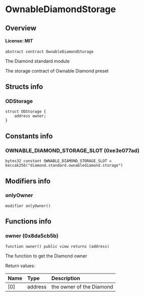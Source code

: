 # OwnableDiamondStorage

## Overview

#### License: MIT

```solidity
abstract contract OwnableDiamondStorage
```

The Diamond standard module

The storage contract of Ownable Diamond preset
## Structs info

### ODStorage

```solidity
struct ODStorage {
	address owner;
}
```


## Constants info

### OWNABLE_DIAMOND_STORAGE_SLOT (0xe3e077ad)

```solidity
bytes32 constant OWNABLE_DIAMOND_STORAGE_SLOT = keccak256("diamond.standard.ownablediamond.storage")
```


## Modifiers info

### onlyOwner

```solidity
modifier onlyOwner()
```


## Functions info

### owner (0x8da5cb5b)

```solidity
function owner() public view returns (address)
```

The function to get the Diamond owner


Return values:

| Name | Type    | Description              |
| :--- | :------ | :----------------------- |
| [0]  | address | the owner of the Diamond |
